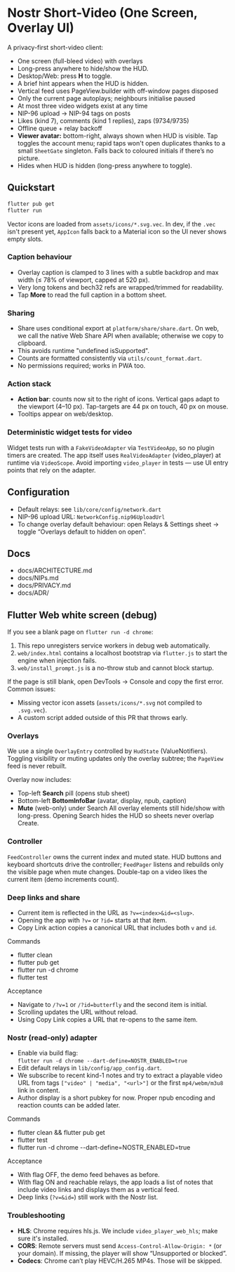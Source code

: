# Nostr Short-Video (One Screen, Overlay UI)

A privacy-first short-video client:
- One screen (full-bleed video) with overlays
- Long-press anywhere to hide/show the HUD.
- Desktop/Web: press **H** to toggle.
- A brief hint appears when the HUD is hidden.
- Vertical feed uses PageView.builder with off-window pages disposed
- Only the current page autoplays; neighbours initialise paused
- At most three video widgets exist at any time
- NIP-96 upload → NIP-94 tags on posts
- Likes (kind 7), comments (kind 1 replies), zaps (9734/9735)
- Offline queue + relay backoff
- **Viewer avatar:** bottom-right, always shown when HUD is visible. Tap toggles the account menu; rapid taps won't open duplicates thanks to a small `SheetGate` singleton. Falls back to coloured initials if there’s no picture.
- Hides when HUD is hidden (long-press anywhere to toggle).

## Quickstart
```bash
flutter pub get
flutter run
```

Vector icons are loaded from `assets/icons/*.svg.vec`. In dev, if the `.vec` isn't
present yet, `AppIcon` falls back to a Material icon so the UI never shows
empty slots.

### Caption behaviour
- Overlay caption is clamped to 3 lines with a subtle backdrop and max width (≤ 78% of viewport, capped at 520 px).
- Very long tokens and bech32 refs are wrapped/trimmed for readability.
- Tap **More** to read the full caption in a bottom sheet.

### Sharing
- Share uses conditional export at `platform/share/share.dart`. On web, we call the native Web Share API when available; otherwise we copy to clipboard.
- This avoids runtime "undefined isSupported".
- Counts are formatted consistently via `utils/count_format.dart`.
- No permissions required; works in PWA too.

### Action stack
- **Action bar**: counts now sit to the right of icons. Vertical gaps adapt to the viewport (4–10 px). Tap-targets are 44 px on touch, 40 px on mouse.
- Tooltips appear on web/desktop.

### Deterministic widget tests for video
Widget tests run with a `FakeVideoAdapter` via `TestVideoApp`, so no plugin timers are created.
The app itself uses `RealVideoAdapter` (video_player) at runtime via `VideoScope`.
Avoid importing `video_player` in tests — use UI entry points that rely on the adapter.

## Configuration

* Default relays: see `lib/core/config/network.dart`
* NIP-96 upload URL: `NetworkConfig.nip96UploadUrl`
* To change overlay default behaviour: open Relays & Settings sheet → toggle “Overlays default to hidden on open”.

## Docs

* docs/ARCHITECTURE.md
* docs/NIPs.md
* docs/PRIVACY.md
* docs/ADR/

## Flutter Web white screen (debug)
If you see a blank page on `flutter run -d chrome`:

1. This repo unregisters service workers in debug web automatically.
2. `web/index.html` contains a localhost bootstrap via `flutter.js` to start the engine when injection fails.
3. `web/install_prompt.js` is a no-throw stub and cannot block startup.

If the page is still blank, open DevTools → Console and copy the first error. Common issues:
- Missing vector icon assets (`assets/icons/*.svg` not compiled to `.svg.vec`).
- A custom script added outside of this PR that throws early.

### Overlays
We use a single `OverlayEntry` controlled by `HudState` (ValueNotifiers). Toggling visibility or
muting updates only the overlay subtree; the `PageView` feed is never rebuilt.

Overlay now includes:
- Top-left **Search** pill (opens stub sheet)
- Bottom-left **BottomInfoBar** (avatar, display, npub, caption)
- **Mute** (web-only) under Search
All overlay elements still hide/show with long-press. Opening Search hides the HUD so sheets never overlap Create.

### Controller
`FeedController` owns the current index and muted state. HUD buttons and keyboard shortcuts drive
the controller; `FeedPager` listens and rebuilds only the visible page when mute changes.
Double-tap on a video likes the current item (demo increments count).

### Deep links and share
- Current item is reflected in the URL as `?v=<index>&id=<slug>`.
- Opening the app with `?v=` or `?id=` starts at that item.
- Copy Link action copies a canonical URL that includes both `v` and `id`.

Commands
- flutter clean
- flutter pub get
- flutter run -d chrome
- flutter test

Acceptance
- Navigate to `/?v=1` or `/?id=butterfly` and the second item is initial.
- Scrolling updates the URL without reload.
- Using Copy Link copies a URL that re-opens to the same item.

### Nostr (read-only) adapter
- Enable via build flag:  
  `flutter run -d chrome --dart-define=NOSTR_ENABLED=true`
- Edit default relays in `lib/config/app_config.dart`.
- We subscribe to recent kind-1 notes and try to extract a playable video URL
  from tags `["video" | "media", "<url>"]` or the first `mp4/webm/m3u8` link in content.
- Author display is a short pubkey for now. Proper npub encoding and reaction counts can be added later.

Commands
- flutter clean && flutter pub get
- flutter test
- flutter run -d chrome --dart-define=NOSTR_ENABLED=true

Acceptance
- With flag OFF, the demo feed behaves as before.
- With flag ON and reachable relays, the app loads a list of notes that include video links and displays them as a vertical feed.
- Deep links (`?v=&id=`) still work with the Nostr list.

### Troubleshooting
- **HLS**: Chrome requires hls.js. We include `video_player_web_hls`; make sure it's installed.
- **CORS**: Remote servers must send `Access-Control-Allow-Origin: *` (or your domain). If missing, the player will show “Unsupported or blocked”.
- **Codecs**: Chrome can’t play HEVC/H.265 MP4s. Those will be skipped.
